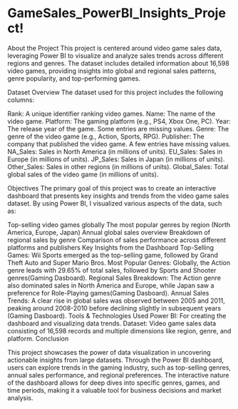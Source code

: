 # GameSales_PowerBI_Insights_Project!

About the Project
This project is centered around video game sales data, leveraging Power BI to visualize and analyze sales trends across different regions and genres. The dataset includes detailed information about 16,598 video games, providing insights into global and regional sales patterns, genre popularity, and top-performing games.

Dataset Overview
The dataset used for this project includes the following columns:

Rank: A unique identifier ranking video games.
Name: The name of the video game.
Platform: The gaming platform (e.g., PS4, Xbox One, PC).
Year: The release year of the game. Some entries are missing values.
Genre: The genre of the video game (e.g., Action, Sports, RPG).
Publisher: The company that published the video game. A few entries have missing values.
NA_Sales: Sales in North America (in millions of units).
EU_Sales: Sales in Europe (in millions of units).
JP_Sales: Sales in Japan (in millions of units).
Other_Sales: Sales in other regions (in millions of units).
Global_Sales: Total global sales of the video game (in millions of units).

Objectives
The primary goal of this project was to create an interactive dashboard that presents key insights and trends from the video game sales dataset. By using Power BI, I visualized various aspects of the data, such as:

Top-selling video games globally
The most popular genres by region (North America, Europe, Japan)
Annual global sales overview
Breakdown of regional sales by genre
Comparison of sales performance across different platforms and publishers
Key Insights from the Dashboard
Top-Selling Games: Wii Sports emerged as the top-selling game, followed by Grand Theft Auto and Super Mario Bros.
Most Popular Genres: Globally, the Action genre leads with 29.65% of total sales, followed by Sports and Shooter genres​(Gaming Dasboard).
Regional Sales Breakdown: The Action genre also dominated sales in North America and Europe, while Japan saw a preference for Role-Playing games​(Gaming Dasboard).
Annual Sales Trends: A clear rise in global sales was observed between 2005 and 2011, peaking around 2008-2010 before declining slightly in subsequent years​(Gaming Dasboard).
Tools & Technologies Used
Power BI: For creating the dashboard and visualizing data trends.
Dataset: Video game sales data consisting of 16,598 records and multiple dimensions like region, genre, and platform.
Conclusion

This project showcases the power of data visualization in uncovering actionable insights from large datasets. Through the Power BI dashboard, users can explore trends in the gaming industry, such as top-selling genres, annual sales performance, and regional preferences. The interactive nature of the dashboard allows for deep dives into specific genres, games, and time periods, making it a valuable tool for business decisions and market analysis.

